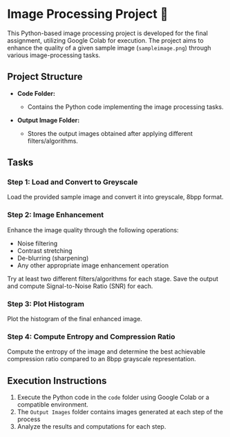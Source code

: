 # Image Processing Project 📸

This Python-based image processing project is developed for the final assignment, utilizing Google Colab for execution. The project aims to enhance the quality of a given sample image (`sampleimage.png`) through various image-processing tasks.

## Project Structure

- **Code Folder:**
  - Contains the Python code implementing the image processing tasks.
  
- **Output Image Folder:**
  - Stores the output images obtained after applying different filters/algorithms.

## Tasks

### Step 1: Load and Convert to Greyscale
Load the provided sample image and convert it into greyscale, 8bpp format.

### Step 2: Image Enhancement
Enhance the image quality through the following operations:
- Noise filtering
- Contrast stretching
- De-blurring (sharpening)
- Any other appropriate image enhancement operation

Try at least two different filters/algorithms for each stage. Save the output and compute Signal-to-Noise Ratio (SNR) for each.

### Step 3: Plot Histogram
Plot the histogram of the final enhanced image.

### Step 4: Compute Entropy and Compression Ratio
Compute the entropy of the image and determine the best achievable compression ratio compared to an 8bpp grayscale representation.

## Execution Instructions
1. Execute the Python code in the `code` folder using Google Colab or a compatible environment.
2. The `Output Images` folder contains images generated at each step of the process
3. Analyze the results and computations for each step.

